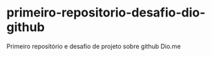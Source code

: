 # primeiro-repositorio-desafio-dio-github
Primeiro repositório e desafio de projeto sobre github Dio.me
